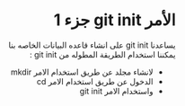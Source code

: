 
# <div dir="rtl"> الأمر git init جزء 1 </div>

  <div  dir="rtl">
يساعدنا git init على انشاء  قاعده البيانات الخاصه  بنا


<div  dir="rtl">يمكننا استخدام الطريقة المطوله من git init :</div>

<div  dir="rtl">
<ul>  
<li>    لانشاء  مجلد عن طريق  استخدام الامر mkdir </li>  
<li> الدخول  عن طريق استخدام الامر cd</li>  
<li>  واستخدام الامر git init</li>  
</ul>
</div>

</div>


